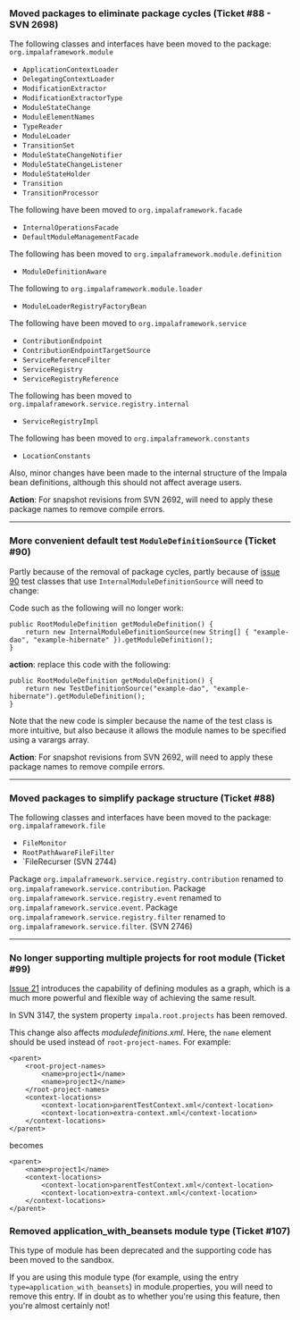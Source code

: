 ### Moved packages to eliminate package cycles (Ticket #88 - SVN 2698) ###

The following classes and interfaces have been moved to the package: `org.impalaframework.module`
  * `ApplicationContextLoader`
  * `DelegatingContextLoader`
  * `ModificationExtractor`
  * `ModificationExtractorType`
  * `ModuleStateChange`
  * `ModuleElementNames`
  * `TypeReader`
  * `ModuleLoader`
  * `TransitionSet`
  * `ModuleStateChangeNotifier`
  * `ModuleStateChangeListener`
  * `ModuleStateHolder`
  * `Transition`
  * `TransitionProcessor`

The following have been moved to `org.impalaframework.facade`
  * `InternalOperationsFacade`
  * `DefaultModuleManagementFacade`

The following has been moved to `org.impalaframework.module.definition`
  * `ModuleDefinitionAware`

The following to `org.impalaframework.module.loader`
  * `ModuleLoaderRegistryFactoryBean`

The following have been moved to `org.impalaframework.service`
  * `ContributionEndpoint`
  * `ContributionEndpointTargetSource`
  * `ServiceReferenceFilter`
  * `ServiceRegistry`
  * `ServiceRegistryReference`

The following has been moved to `org.impalaframework.service.registry.internal`
  * `ServiceRegistryImpl`

The following has been moved to `org.impalaframework.constants`
  * `LocationConstants`

Also, minor changes have been made to the internal structure of the Impala bean definitions, although this should
not affect average users.

**Action**: For snapshot revisions from SVN 2692, will need to apply these package names to remove compile errors.


---


### More convenient default test `ModuleDefinitionSource` (Ticket #90) ###

Partly because of the removal of package cycles, partly because of [issue 90](http://code.google.com/p/impala/issues/detail?id=90)
test classes that use `InternalModuleDefinitionSource` will need to change:

Code such as the following will no longer work:

```
public RootModuleDefinition getModuleDefinition() {
	return new InternalModuleDefinitionSource(new String[] { "example-dao", "example-hibernate" }).getModuleDefinition();
}
```

**action**: replace this code with the following:

```
public RootModuleDefinition getModuleDefinition() {
	return new TestDefinitionSource("example-dao", "example-hibernate").getModuleDefinition();
}
```

Note that the new code is simpler because the name of the test class is more intuitive,
but also because it allows the module names to be specified using a varargs array.

**Action**: For snapshot revisions from SVN 2692, will need to apply these package names to remove compile errors.


---


### Moved packages to simplify package structure (Ticket #88) ###

The following classes and interfaces have been moved to the package: `org.impalaframework.file`
  * `FileMonitor`
  * `RootPathAwareFileFilter`
  * `FileRecurser
(SVN 2744)

Package `org.impalaframework.service.registry.contribution` renamed to `org.impalaframework.service.contribution`.
Package `org.impalaframework.service.registry.event` renamed to `org.impalaframework.service.event`.
Package `org.impalaframework.service.registry.filter` renamed to `org.impalaframework.service.filter`.
(SVN 2746)


---


### No longer supporting multiple projects for root module (Ticket #99) ###

[Issue 21](http://code.google.com/p/impala/issues/detail?id=21) introduces the capability of defining modules as a graph, which
is a much more powerful and flexible way of achieving the same result.

In SVN 3147, the system property `impala.root.projects` has been removed.

This change also affects _moduledefinitions.xml_. Here, the
`name` element should be used instead of `root-project-names`. For example:

```
<parent>
	<root-project-names>
		<name>project1</name>
		<name>project2</name>
	</root-project-names>
	<context-locations>
		<context-location>parentTestContext.xml</context-location>
		<context-location>extra-context.xml</context-location>
	</context-locations>
</parent>
```

becomes

```
<parent>
	<name>project1</name>
	<context-locations>
		<context-location>parentTestContext.xml</context-location>
		<context-location>extra-context.xml</context-location>
	</context-locations>
</parent>
```

### Removed application\_with\_beansets module type (Ticket #107) ###

This type of module has been deprecated and the supporting code has been moved to the sandbox.

If you are using this module type (for example, using the entry `type=application_with_beansets`) in module.properties,
you will need to remove this entry. If in doubt as to whether you're using this feature, then you're almost certainly not!